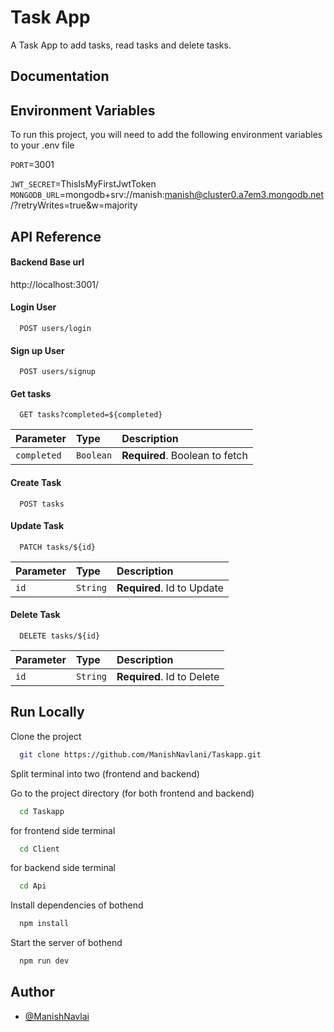 
# Task App

A Task App to add tasks, read tasks and delete tasks.


## Documentation





## Environment Variables

To run this project, you will need to add the following environment variables to your .env file



`PORT`=3001

`JWT_SECRET`=ThisIsMyFirstJwtToken
`MONGODB_URL`=mongodb+srv://manish:manish@cluster0.a7em3.mongodb.net/?retryWrites=true&w=majority


## API Reference

#### Backend Base url
http://localhost:3001/

#### Login User
```http
  POST users/login
```

#### Sign up User
```http
  POST users/signup
```
#### Get tasks

```http
  GET tasks?completed=${completed}
```

| Parameter | Type     | Description                       |
| :-------- | :------- | :-------------------------------- |
| `completed`      | `Boolean` | **Required**. Boolean to fetch |

#### Create Task
```http
  POST tasks
```

#### Update Task
```http
  PATCH tasks/${id}
```
| Parameter | Type     | Description                       |
| :-------- | :------- | :-------------------------------- |
| `id`      | `String` | **Required**. Id to Update |

#### Delete Task
```http
  DELETE tasks/${id}
```
| Parameter | Type     | Description                       |
| :-------- | :------- | :-------------------------------- |
| `id`      | `String` | **Required**. Id to Delete |


## Run Locally

Clone the project

```bash
  git clone https://github.com/ManishNavlani/Taskapp.git
```

Split terminal into two (frontend and backend)


Go to the project directory (for both frontend and backend)
```bash
  cd Taskapp
```

for frontend side terminal
```bash
  cd Client
```
for backend side terminal
```bash
  cd Api
```


Install dependencies of bothend

```bash
  npm install
```

Start the server of bothend

```bash
  npm run dev
```

## Author

- [@ManishNavlai](https://github.com/ManishNavlani)
